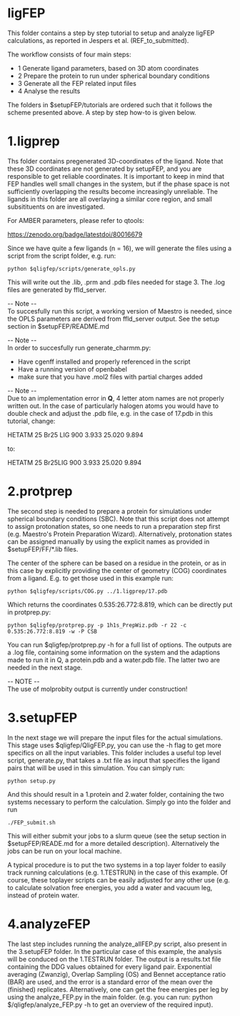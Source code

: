 # ligFEP  

This folder contains a step by step tutorial to setup and
analyze ligFEP calculations, as reported in Jespers et al.
(REF_to_submitted).  

The workflow consists of four main steps:  

- 1 Generate ligand parameters, based on 3D atom coordinates  
- 2 Prepare the protein to run under spherical boundary conditions  
- 3 Generate all the FEP related input files  
- 4 Analyse the results  

The folders in $setupFEP/tutorials are ordered such that it
follows the scheme presented above. A step by step how-to is given
below.  

# 1.ligprep  
Ths folder contains pregenerated 3D-coordinates of the ligand.
Note that these 3D coordinates are not generated by setupFEP, and
you are responsible to get reliable coordinates. It is important
to keep in mind that FEP handles well small changes in the system,
but if the phase space is not sufficiently overlapping the results
become increasingly unreliable. The ligands in this folder are
all overlaying a similar core region, and small subsitituents on
are investigated.  

For AMBER parameters, please refer to qtools:  

https://zenodo.org/badge/latestdoi/80016679  

Since we have quite a few ligands (n = 16), we will generate the
files using a script from the script folder, e.g. run:  

    python $qligfep/scripts/generate_opls.py

This will write out the .lib, .prm and .pdb files needed for
stage 3. The .log files are generated by ffld_server.  

-- Note --  
To succesfully run this script, a working version of Maestro is
needed, since the OPLS parameters are derived from ffld_server
output. See the setup section in $setupFEP/README.md  

-- Note --  
In order to succesfully run generate_charmm.py:  
- Have cgenff installed and properly referenced in the script  
- Have a running version of openbabel  
- make sure that you have .mol2 files with partial charges added  

-- Note --  
Due to an implementation error in **Q**, 4 letter atom names are not
properly written out. In the case of particularly halogen atoms
you would have to double check and adjust the .pdb file, e.g.
in the case of 17.pdb in this tutorial, change:  

HETATM   25  Br25 LIG   900       3.933  25.020   9.894  

to:  

HETATM   25  Br25LIG   900       3.933  25.020   9.894  

# 2.protprep  
The second step is needed to prepare a protein for simulations
under spherical boundary conditions (SBC). Note that this script
does not attempt to assign protonation states, so one needs to run
a preparation step first (e.g.  Maestro's Protein Preparation
Wizard). Alternatively, protonation states can be assigned manually
by using the explicit names as provided in $setupFEP/FF/*.lib files.

The center of the sphere can be based on a residue in the protein,
or as in this case by explicitly providing the center of geometry
(COG) coordinates from a ligand. E.g. to get those used in this
example run:

    python $qligfep/scripts/COG.py ../1.ligprep/17.pdb

Which returns the coordinates 0.535:26.772:8.819, which can be
directly put in protprep.py:

    python $qligfep/protprep.py -p 1h1s_PrepWiz.pdb -r 22 -c 0.535:26.772:8.819 -w -P CSB

You can run $qligfep/protprep.py -h for a full list of options.
The outputs are a .log file, containing some information on the
system and the adaptions made to run it in Q, a protein.pdb and
a water.pdb file. The latter two are needed in the next stage.  

-- NOTE --  
The use of molprobity output is currently under construction!  

# 3.setupFEP  
In the next stage we will prepare the input files for the actual
simulations. This stage uses $qligfep/QligFEP.py, you can use
the -h flag to get more specifics on all the input variables.
This folder includes a useful top level script, generate.py, that
takes a .txt file as input that specifies the ligand pairs that
will be used in this simulation. You can simply run:  

    python setup.py

And this should result in a 1.protein and 2.water folder, containing
the two systems necessary to perform the calculation. Simply go into
the folder and run  

    ./FEP_submit.sh

This will either submit your jobs to a slurm queue (see the setup
section in $setupFEP/READE.md for a more detailed description).
Alternatively the jobs can be run on your local machine.  

A typical procedure is to put the two systems in a top layer folder
to easily track running calculations (e.g. 1.TESTRUN) in the case
of this example. Of course, these toplayer scripts can be easily
adjusted for any other use (e.g. to calculate solvation free
energies, you add a water and vacuum leg, instead of protein water.  

# 4.analyzeFEP  
The last step includes running the analyze_allFEP.py script, also
present in the 3.setupFEP folder. In the particular case of this
example, the analysis will be conduced on the 1.TESTRUN folder.
The output is a results.txt file containing the DDG values obtained
for every ligand pair. Exponential averaging (Zwanzig), Overlap
Sampling (OS) and Bennet acceptance ratio (BAR) are used, and the
error is a standard error of the mean over the (finished) replicates.
Alternatively, one can get the free energies per leg by using the
analyze_FEP.py in the main folder. (e.g. you can run:
python $/qligfep/analyze_FEP.py -h to get an overview of the
required input).  
